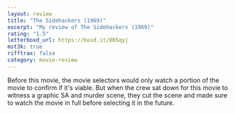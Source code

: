 ```yaml
---
layout: review
title: "The Sidehackers (1969)"
excerpt: "My review of The Sidehackers (1969)"
rating: "1.5"
letterboxd_url: https://boxd.it/8N5qyj
mst3k: true
rifftrax: false
category: movie-review
---
```


Before this movie, the movie selectors would only watch a portion of the movie to confirm if it's viable. But when the crew sat down for this movie to witness a graphic SA and murder scene, they cut the scene and made sure to watch the movie in full before selecting it in the future.
